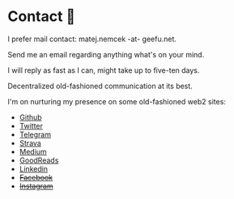 # Contact 🤙

I prefer mail contact: matej.nemcek -at- geefu.net. 

Send me an email regarding anything what's on your mind.

I will reply as fast as I can, might take up to five-ten days. 

Decentralized old-fashioned communication at its best.

I'm on nurturing my presence on some old-fashioned web2 sites:

* [Github](https://github.com/yangwao)
* [Twitter](https://twitter.com/yangwao)
* [Telegram](https://t.me/yangwao)
* [Strava](https://www.strava.com/athletes/46989448)
* [Medium](https://medium.com/@yangwao)
* [GoodReads](goodreads.com/yangwao)
* [Linkedin](https://linkedin.com/in/mnemcek)
* ~~[Facebook](https://facebook.com/matej.wao.nemcek)~~
* ~~[Instagram](https://instagram.com/yangwao)~~